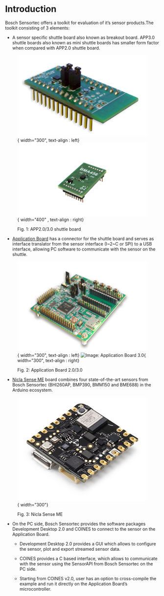 # Introduction

Bosch Sensortec offers a toolkit for evaluation of it’s sensor products.The toolkit consisting of 3 elements:

- A sensor specific shuttle board also known as breakout board. APP3.0 shuttle boards also
known as mini shuttle boards has smaller form factor when compared with APP2.0 shuttle
board.

<figure markdown>

  ![Image: APP2.0 shuttle board](BMI160.png){ width="300", text-align : left}  
  ![Image: APP3.0 shuttle board](bma456_shuttle_board.png){ width="400" , text-align : right}
  <figcaption>Fig. 1: APP2.0/3.0 shuttle board</figcaption>
</figure>


- [Application Board](https://www.bosch-sensortec.com/software-tools/tools/application-board-3-0/) has a connector for the shuttle board and serves as interface translator from the sensor interface (I~2~C or SPI) to a USB interface, allowing PC software to communicate with the sensor on the shuttle.

<figure markdown>

  ![Image: Application Board 2.0](application_board_20.png){ width="300", text-align : left}
  ![Image: Application Board 3.0](application_board_30.png){ width="300", text-align : right}
  <figcaption>Fig. 2: Application Board 2.0/3.0</figcaption>
</figure>

- [Nicla Sense ME](https://store.arduino.cc/products/nicla-sense-me) board combines four state-of-the-art sensors from Bosch Sensortec (BHI260AP,
BMP390, BMM150 and BME688) in the Arduino ecosystem.

<figure markdown>

  ![Image: Nicla Sense ME](nicla_sense_me.png){ width="300"}
  <figcaption>Fig. 3: Nicla Sense ME</figcaption>
</figure>

- On the PC side, Bosch Sensortec provides the software packages Development Desktop 2.0 and COINES to connect to the sensor on the Application Board.

    - Development Desktop 2.0 provides a GUI which allows to configure the sensor, plot and export streamed sensor data.

    - COINES provides a C based interface, which allows to communicate with the sensor using the SensorAPI from Bosch Sensortec on the PC side.

    - Starting from COINES v2.0, user has an option to cross-compile the example and run it directly on the Application Board’s microcontroller.

